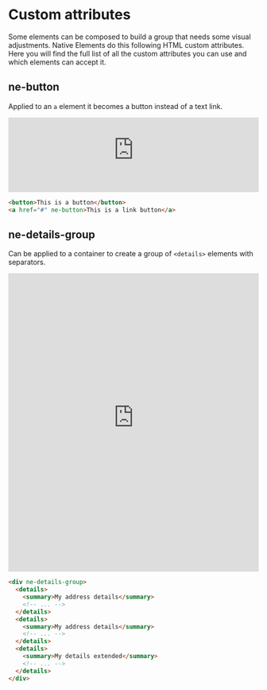 # Custom attributes

Some elements can be composed to build a group that needs some visual adjustments. Native Elements do this following HTML custom attributes. Here you will find the full list of all the custom attributes you can use and which elements can accept it.

## ne-button

Applied to an `a` element it becomes a button instead of a text link.

<iframe src="https://ne-doc-custom-attr.glitch.me" width="100%" frameborder="0" loading="lazy" ></iframe>

```html
<button>This is a button</button>
<a href="#" ne-button>This is a link button</a>
```

## ne-details-group

Can be applied to a container to create a group of `<details>` elements with separators.

<iframe src="https://ne-doc-custom-attr.glitch.me/details.html" width="100%" height="600" frameborder="0" loading="lazy" ></iframe>

```html
<div ne-details-group>
  <details>
    <summary>My address details</summary>
    <!-- ... -->
  </details>
  <details>
    <summary>My address details</summary>
    <!-- ... -->
  </details>
  <details>
    <summary>My details extended</summary>
    <!-- ... -->
  </details>
</div>
```
